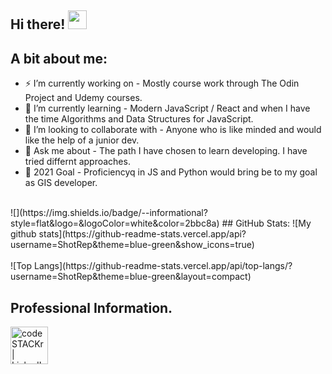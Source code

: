 ## Hi there! <img src="https://media.giphy.com/media/hvRJCLFzcasrR4ia7z/giphy.gif" width="30px">

## A bit about me:
- ⚡ I’m currently working on - Mostly course work through The Odin Project and Udemy courses.
- 🌱 I’m currently learning - Modern JavaScript / React and when I have the time Algorithms and Data Structures for JavaScript. 
- 👯 I’m looking to collaborate with - Anyone who is like minded and would like the help of a junior dev.
- 💬 Ask me about - The path I have chosen to learn developing.  I have tried differnt approaches.
- 🥅 2021 Goal - Proficiencyq in JS and Python would bring be to my goal as GIS developer.
</br>
![](https://img.shields.io/badge/<WORD_ON_LEFT>-<WORD_ON_RIGHT>-informational?style=flat&logo=<LOGO_NAME>&logoColor=white&color=2bbc8a)
## GitHub Stats:
![My github stats](https://github-readme-stats.vercel.app/api?username=ShotRep&theme=blue-green&show_icons=true)
</br>
</br>
![Top Langs](https://github-readme-stats.vercel.app/api/top-langs/?username=ShotRep&theme=blue-green&layout=compact)

## Professional Information.
[<img align="left" alt="codeSTACKr | LinkedIn" width="60px" src="https://img.icons8.com/color/48/000000/linkedin.png" />][linkedin]
<br />

<!-- This section you create this variables that are used above -->
[website]: https://google.com
[linkedin]: https://www.linkedin.com/in/russell-eskew/

